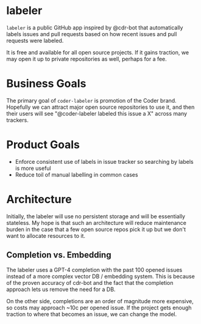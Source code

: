 # labeler

`labeler` is a public GitHub app inspired by @cdr-bot that automatically 
labels issues and pull requests based on how recent issues and pull requests were
labeled.

It is free and available for all open source projects. If it gains traction,
we may open it up to private repositories as well, perhaps for a fee.

# Business Goals

The primary goal of `coder-labeler` is promotion of the Coder brand. Hopefully
we can attract major open source repositories to use it, and then their users
will see "@coder-labeler labeled this issue a X" across many trackers.

# Product Goals

* Enforce consistent use of labels in issue tracker so searching by labels is
  more useful
* Reduce toil of manual labelling in common cases

# Architecture

Initially, the labeler will use no persistent storage and will be essentially
stateless. My hope is that such an architecture will reduce maintenance burden
in the case that a few open source repos pick it up but we don't want to allocate
resources to it.

## Completion vs. Embedding

The labeler uses a GPT-4 completion with the past 100 opened issues instead of
a more complex vector DB / embedding system. This is because of the proven
accuracy of cdr-bot and the fact that the completion approach lets us remove
the need for a DB.

On the other side, completions are an order of magnitude more expensive, so
costs may approach ~10c per opened issue. If the project gets enough traction
to where that becomes an issue, we can change the model.
